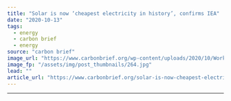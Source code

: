 ```yaml
---
title: "Solar is now ‘cheapest electricity in history’, confirms IEA"
date: "2020-10-13"
tags: 
  - energy
  - carbon brief
  - energy
source: "carbon brief"
image_url: "https://www.carbonbrief.org/wp-content/uploads/2020/10/Workers-clean-photovoltaic-panels-inside-a-solar-power-plant-in-Gujarat-India-107x71.jpg"
image_fp: "/assets/img/post_thumbnails/264.jpg"
lead: ""
article_url: "https://www.carbonbrief.org/solar-is-now-cheapest-electricity-in-history-confirms-iea"
---
```


---

